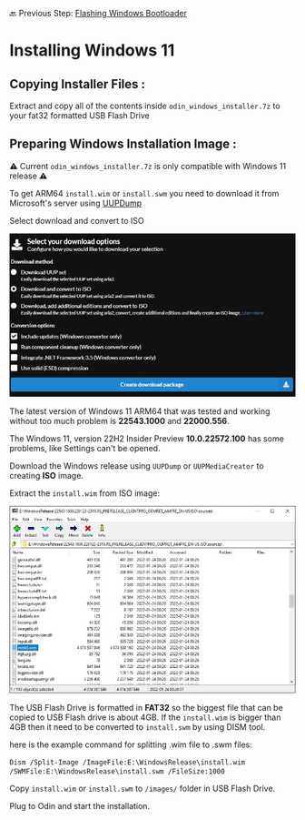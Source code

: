 🔙 Previous Step: [Flashing Windows Bootloader](https://github.com/ProjectValhalla/OdinWindowsGuides/blob/main/pages/FlashingWindowsBootloader.md)

# Installing Windows 11

## Copying Installer Files :
Extract and copy all of the contents inside `odin_windows_installer.7z` to your fat32 formatted USB Flash Drive

## Preparing Windows Installation Image :

⚠️ Current `odin_windows_installer.7z` is only compatible with Windows 11 release ⚠️

To get ARM64 `install.wim` or `install.swm` you need to download it from Microsoft's server using [UUPDump](https://uupdump.net)

Select download and convert to ISO

![Windows Download](/images/windows_download.jpg)

The latest version of Windows 11 ARM64 that was tested and working without too much problem is **22543.1000** and **22000.556**.

The Windows 11, version 22H2 Insider Preview **10.0.22572.100** has some problems, like Settings can't be opened.

Download the Windows release using `UUPDump` or `UUPMediaCreator` to creating **ISO** image.

Extract the `install.wim` from ISO image:

![Extract install.wim](/images/extract_install_wim.jpg)

The USB Flash Drive is formatted in **FAT32** so the biggest file that can be copied to USB Flash drive is about 4GB.
If the `install.wim` is bigger than 4GB then it need to be converted to `install.swm` by using DISM tool.

here is the example command for splitting .wim file to .swm files:

```
Dism /Split-Image /ImageFile:E:\WindowsRelease\install.wim /SWMFile:E:\WindowsRelease\install.swm /FileSize:1000
```

Copy `install.wim` or `install.swm` to `/images/` folder in USB Flash Drive.

Plug to Odin and start the installation.
